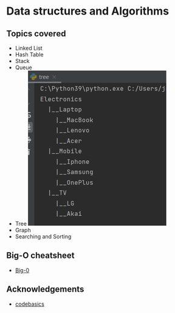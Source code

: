 # Data structures and Algorithms

## Topics covered

- Linked List
- Hash Table
- Stack
- Queue
- Tree
![img.png](tree.png)
- Graph
- Searching and Sorting

## Big-O cheatsheet

- [Big-0](https://www.bigocheatsheet.com/)

## Acknowledgements

- [codebasics](https://www.youtube.com/playlist?list=PLeo1K3hjS3uu_n_a__MI_KktGTLYopZ12)